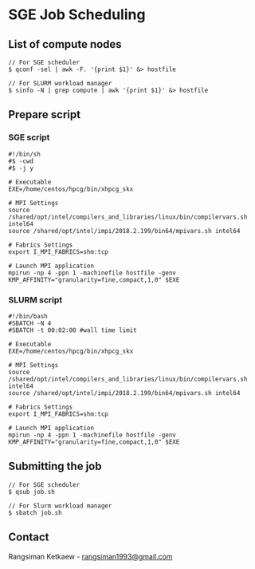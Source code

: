 # SGE Job Scheduling

## List of compute nodes

```
// For SGE scheduler
$ qconf -sel | awk -F. '{print $1}' &> hostfile

// For SLURM workload manager
$ sinfo -N | grep compute | awk '{print $1}' &> hostfile
```

## Prepare script

### SGE script

```
#!/bin/sh
#$ -cwd
#$ -j y

# Executable
EXE=/home/centos/hpcg/bin/xhpcg_skx

# MPI Settings
source /shared/opt/intel/compilers_and_libraries/linux/bin/compilervars.sh intel64
source /shared/opt/intel/impi/2018.2.199/bin64/mpivars.sh intel64 

# Fabrics Settings
export I_MPI_FABRICS=shm:tcp

# Launch MPI application
mpirun -np 4 -ppn 1 -machinefile hostfile -genv KMP_AFFINITY="granularity=fine,compact,1,0" $EXE
```

### SLURM script

```
#!/bin/bash
#SBATCH -N 4
#SBATCH -t 00:02:00 #wall time limit

# Executable
EXE=/home/centos/hpcg/bin/xhpcg_skx

# MPI Settings
source /shared/opt/intel/compilers_and_libraries/linux/bin/compilervars.sh intel64
source /shared/opt/intel/impi/2018.2.199/bin64/mpivars.sh intel64
 
# Fabrics Settings
export I_MPI_FABRICS=shm:tcp

# Launch MPI application
mpirun -np 4 -ppn 1 -machinefile hostfile -genv KMP_AFFINITY="granularity=fine,compact,1,0" $EXE
```

## Submitting the job

```
// For SGE scheduler
$ qsub job.sh

// For Slurm workload manager
$ sbatch job.sh
```

## Contact 

Rangsiman Ketkaew - rangsiman1993@gmail.com

